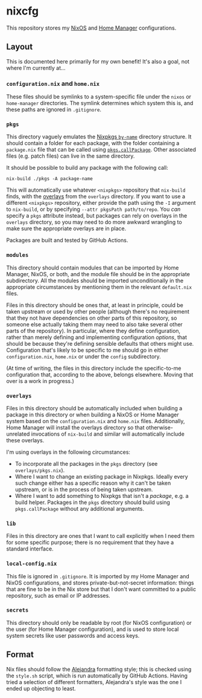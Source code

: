 nixcfg
======

This repository stores my [NixOS][] and [Home Manager][] configurations.

[NixOS]: https://nixos.org/
[Home Manager]: https://github.com/nix-community/home-manager

Layout
------

This is documented here primarily for my own benefit!  It's also a goal, not
where I'm currently at...

### `configuration.nix` and `home.nix`

These files should be symlinks to a system-specific file under the `nixos` or
`home-manager` directories.  The symlink determines which system this is, and
these paths are ignored in `.gitignore`.

### `pkgs`

This directory vaguely emulates the [Nixpkgs `by-name`][by-name] directory
structure.  It should contain a folder for each package, with the folder
containing a `package.nix` file that can be called using
[`pkgs.callPackage`][callPackage].  Other associated files (e.g. patch files)
can live in the same directory.

It should be possible to build any package with the following call:

    nix-build ./pkgs -A package-name

This will automatically use whatever `<nixpkgs>` repository that `nix-build`
finds, with the [overlays][] from the `overlays` directory.  If you want to use
a different `<nixpkgs>` repository, either provide the path using the `-I`
argument to `nix-build`, or by specifying `--attr pkgsPath path/to/repo`.  You
_can_ specify a `pkgs` attribute instead, but packages can rely on overlays in
the `overlays` directory, so you may need to do more awkward wrangling to make
sure the appropriate overlays are in place.

Packages are built and tested by GitHub Actions.

[by-name]: https://github.com/NixOS/nixpkgs/tree/master/pkgs/by-name
[callPackage]: https://nixos.org/guides/nix-pills/13-callpackage-design-pattern
[overlays]: https://nixos.org/manual/nixpkgs/stable/#sec-overlays-definition

### `modules`

This directory should contain modules that can be imported by Home Manager,
NixOS, or both, and the module file should be in the appropriate subdirectory.
All the modules should be imported unconditionally in the appropriate
circumstances by mentioning them in the relevant `default.nix` files.

Files in this directory should be ones that, at least in principle, could be
taken upstream or used by other people (although there's no requirement that
they not have dependencies on other parts of this repository, so someone else
actually taking them may need to also take several other parts of the
repository).  In particular, where they define configuration, rather than
merely defining
and implementing configuration _options_, that should be because they're
defining sensible defaults that others might use.  Configuration that's likely
to be specific to me should go in either `configuration.nix`, `home.nix` or
under the `config` subdirectory.

(At time of writing, the files in this directory include the specific-to-me
configuration that, according to the above, belongs elsewhere.  Moving that
over is a work in progress.)

### `overlays`

Files in this directory should be automatically included when building a
package in this directory or when building a NixOS or Home Manager system based
on the `configuration.nix` and `home.nix` files.  Additionally, Home Manager
will install the overlays directory so that otherwise-unrelated invocations of
`nix-build` and similar will automatically include these overlays.

I'm using overlays in the following circumstances:

-   To incorporate all the packages in the `pkgs` directory (see
    `overlays/pkgs.nix`).
-   Where I want to change an existing package in Nixpkgs.  Ideally every such
    change either has a specific reason why it can't be taken upstream, or is
    in the process of being taken upstream.
-   Where I want to add something to Nixpkgs that isn't a _package_, e.g. a
    build helper.  Packages in the `pkgs` directory should build using
    `pkgs.callPackage` without any additional arguments.

### `lib`

Files in this directory are ones that I want to call explicitly when I need
them for some specific purpose; there is no requirement that they have a
standard interface.

### `local-config.nix`

This file is ignored in `.gitignore`.  It is imported by my Home Manager and
NixOS configurations, and stores private-but-not-secret information: things
that are fine to be in the Nix store but that I don't want committed to a
public repository, such as email or IP addresses.

### `secrets`

This directory should only be readable by root (for NixOS configuration) or the
user (for Home Manager configuration), and is used to store local system
secrets like user passwords and access keys.

Format
------

Nix files should follow the [Alejandra][] formatting style; this is checked
using the `style.sh` script, which is run automatically by GitHub Actions.
Having tried a selection of different formatters, Alejandra's style was the one
I ended up objecting to least.

[Alejandra]: https://kamadorueda.com/alejandra/

